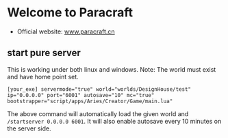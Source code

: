 # Welcome to Paracraft
- Official website: www.paracraft.cn

## start pure server
This is working under both linux and windows. Note: The world must exist and have home point set. 
```
[your_exe] servermode="true" world="worlds/DesignHouse/test" ip="0.0.0.0" port="6001" autosave="10" mc="true" bootstrapper="script/apps/Aries/Creator/Game/main.lua"
```
The above command will automatically load the given world and `/startserver 0.0.0.0 6001`. 
It will also enable autosave every 10 minutes on the server side. 
